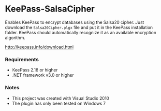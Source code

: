# KeePass-SalsaCipher

Enables KeePass to encrypt databases using the Salsa20 cipher. Just download 
the `Salsa20Cipher.plgx` file and put it in the KeePass installation folder. 
KeePass should automatically recognize it as an available encryption algorithm. 

http://keepass.info/download.html

### Requirements

* KeePass 2.18 or higher
* .NET framework v3.0 or higher

### Notes

* This project was created with Visual Studio 2010
* The plugin has only been tested on Windows 7
